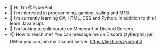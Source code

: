 - 👋 Hi, I’m @ZyberPhil
- 👀 I’m interested in programming, gaming, sailing and MTB.
- 🌱 I’m currently learning C#, HTML, CSS and Python. In addition to this I learn Java Scipt.
- 💞️ I’m looking to collaborate on Minecraft or Discord Servers.
- 📫 How to reach me? You can message me on Discord (zyberphil) per DM or you can join my Discord server.
  https://linktr.ee/zyberphil

